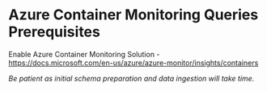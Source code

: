 # Azure Container Monitoring Queries Prerequisites

Enable Azure Container Monitoring Solution - https://docs.microsoft.com/en-us/azure/azure-monitor/insights/containers

*Be patient as initial schema preparation and data ingestion will take time.*

